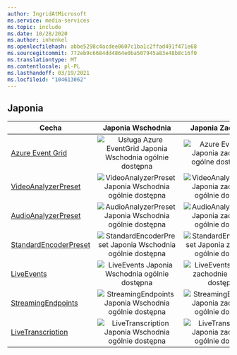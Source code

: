 ```yaml
---
author: IngridAtMicrosoft
ms.service: media-services
ms.topic: include
ms.date: 10/28/2020
ms.author: inhenkel
ms.openlocfilehash: abbe5298c4acdee0607c1ba1c2ffad491f471e68
ms.sourcegitcommit: 772eb9c6684dd4864e0ba507945a83e48b8c16f0
ms.translationtype: MT
ms.contentlocale: pl-PL
ms.lasthandoff: 03/19/2021
ms.locfileid: "104613062"
---
```

<!--Feature availability in region-->
## <a name="japan"></a>Japonia

| Cecha | Japonia Wschodnia | Japonia Zachodnia |
| --- | :---: | :---: |
| [Azure Event Grid](../monitoring/reacting-to-media-services-events.md) |![Usługa Azure EventGrid Japonia Wschodnia ogólnie dostępna](../media/azure-clouds-regions/ga.svg)  |![Azure EventGrid Japonia zachodnie ogólne dostępność](../media/azure-clouds-regions/ga.svg) |
| [VideoAnalyzerPreset](../analyzing-video-audio-files-concept.md) |![VideoAnalyzerPreset Japonia Wschodnia ogólnie dostępna](../media/azure-clouds-regions/ga.svg)  | ![VideoAnalyzerPreset Japonia zachodnie ogólnie dostępna](../media/azure-clouds-regions/ga.svg) |
| [AudioAnalyzerPreset](../analyzing-video-audio-files-concept.md) |![AudioAnalyzerPreset Japonia Wschodnia ogólnie dostępna](../media/azure-clouds-regions/ga.svg)  | ![AudioAnalyzerPreset Japonia zachodnie ogólnie dostępna](../media/azure-clouds-regions/ga.svg) |
| [StandardEncoderPreset](../encoding-concept.md) |![StandardEncoderPreset Japonia Wschodnia ogólnie dostępna](../media/azure-clouds-regions/ga.svg)  | ![StandardEncoderPreset Japonia zachodnie ogólnie dostępna](../media/azure-clouds-regions/ga.svg) |
| [LiveEvents](../live-streaming-overview.md) |![LiveEvents Japonia Wschodnia ogólnie dostępna](../media/azure-clouds-regions/ga.svg)  | ![LiveEvents Japonia zachodnie ogólnie dostępna](../media/azure-clouds-regions/ga.svg) |
| [StreamingEndpoints](../streaming-endpoint-concept.md) |![StreamingEndpoints Japonia Wschodnia ogólnie dostępna](../media/azure-clouds-regions/ga.svg) | ![StreamingEndpoints Japonia zachodnie ogólnie dostępna](../media/azure-clouds-regions/ga.svg) |
| [LiveTranscription](../live-transcription.md) |![LiveTranscription Japonia Wschodnia ogólnie dostępna](../media/azure-clouds-regions/ga.svg) |![LiveTranscription Japonia zachodnie ogólnie dostępna](../media/azure-clouds-regions/ga.svg) |
